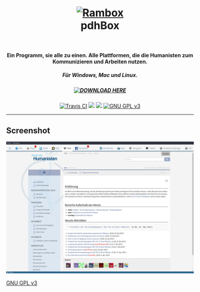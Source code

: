 <h1 align="center">
  <br>
  <a href="http://rambox.pro"><img src="https://raw.githubusercontent.com/phischdev/pdhBox/master/resources/IconCyan.ico" width="256px" alt="Rambox"></a>
  <br>
  pdhBox
  <br>
  <br>
</h1>

<h4 align="center">Ein Programm, sie alle zu einen. Alle Plattformen, die die Humanisten zum Kommunizieren und Arbeiten nutzen.</h4>

<h5 align="center">Für Windows, Mac und Linux.</h5>

<h5 align="center">
<a href="https://github.com/phischdev/pdhBox/releases" target="_blank"><img src="https://cdn.rawgit.com/saenzramiro/rambox/gh-pages/images/img-download.svg" width="250" alt="DOWNLOAD HERE"></a>
</h5>

<p align="center">
	<a href="https://travis-ci.org/phischdev/pdhbox" target="_blank"><img src="https://travis-ci.org/phischdev/pdhbox.svg?branch=master" alt="Travis CI"></a>
	<a "https://david-dm.org/phischdev/pdhbox" title="Dependency status"><img src="https://david-dm.org/phischdev/pdhBox.svg" /></a>
	<a "https://david-dm.org/phischdev/pdhbox#info=devDependencies" title="devDependency status"><img src="https://david-dm.org/phischdev/pdhBox/dev-status.svg" /></a>
	<a href="https://www.gnu.org/licenses/gpl-3.0.en.html" target="_blank"><img src="https://img.shields.io/github/license/phischdev/pdhbox.svg" alt="GNU GPL v3"></a>
</p>

----------

## Screenshot

![Rambox](https://raw.githubusercontent.com/phischdev/pdhBox/master/resources/screenshots/linux.png)


[GNU GPL v3](https://github.com/saenzramiro/rambox/LICENSE)
